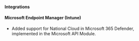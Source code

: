 #### Integrations

#### Microsoft Endpoint Manager (Intune)

- Added support for National Cloud in Microsoft 365 Defender, implemented in the Microsoft API Module.